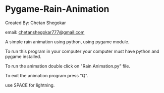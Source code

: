 # Pygame-Rain-Animation

Created By:
Chetan Shegokar

email:
chetanshegokar777@gmail.com

A simple rain animation using python, using pygame module.

To run this program in your computer your computer must have python and pygame installed.

To run the animation double click on "Rain Animation.py" file.

To exit the animation program press "Q".

use SPACE for lightning.
